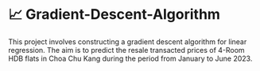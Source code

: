 #  📈 Gradient-Descent-Algorithm
This project involves constructing a gradient descent algorithm for linear regression. The aim is to predict the resale transacted prices of 4-Room HDB flats in Choa Chu Kang during the period from January to June 2023.
